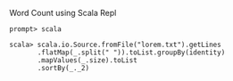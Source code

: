 Word Count using Scala Repl

`prompt> scala`

```
scala> scala.io.Source.fromFile("lorem.txt").getLines
       .flatMap(_.split(" ")).toList.groupBy(identity)
       .mapValues(_.size).toList
       .sortBy(_._2)
```

